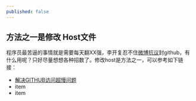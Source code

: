 ```yaml
---
published: false
---
```


## 方法之一是修改 Host文件

 程序员最苦逼的事情就是需要每天翻XX强，李开复忍不住[微博抗议](http://www.williamlong.info/archives/3355.html)封github，有什么用呢？只好尽量想想各种招数了。修改host是方法之一，可以参考如下链接：
 - [解决GITHUB访问超慢问题](http://zengrong.net/post/2092.htm)
- item
- item


